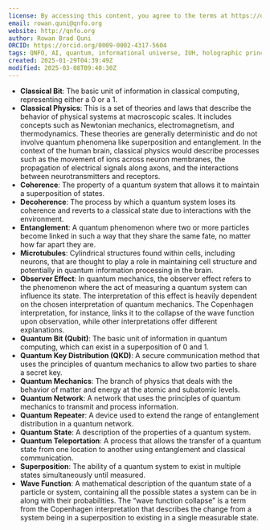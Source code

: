 ```yaml
---
license: By accessing this content, you agree to the terms at https://qnfo.org/LICENSE
email: rowan.quni@qnfo.org
website: http://qnfo.org
author: Rowan Brad Quni
ORCID: https://orcid.org/0009-0002-4317-5604
tags: QNFO, AI, quantum, informational universe, IUH, holographic principle
created: 2025-01-29T04:39:49Z
modified: 2025-03-08T09:40:30Z
---
```


- **Classical Bit**: The basic unit of information in classical computing, representing either a 0 or a 1.
- **Classical Physics**: This is a set of theories and laws that describe the behavior of physical systems at macroscopic scales. It includes concepts such as Newtonian mechanics, electromagnetism, and thermodynamics. These theories are generally deterministic and do not involve quantum phenomena like superposition and entanglement. In the context of the human brain, classical physics would describe processes such as the movement of ions across neuron membranes, the propagation of electrical signals along axons, and the interactions between neurotransmitters and receptors.
- **Coherence**: The property of a quantum system that allows it to maintain a superposition of states.
- **Decoherence**: The process by which a quantum system loses its coherence and reverts to a classical state due to interactions with the environment.
- **Entanglement**: A quantum phenomenon where two or more particles become linked in such a way that they share the same fate, no matter how far apart they are.
- **Microtubules**: Cylindrical structures found within cells, including neurons, that are thought to play a role in maintaining cell structure and potentially in quantum information processing in the brain.
- **Observer Effect**: In quantum mechanics, the observer effect refers to the phenomenon where the act of measuring a quantum system can influence its state. The interpretation of this effect is heavily dependent on the chosen interpretation of quantum mechanics. The Copenhagen interpretation, for instance, links it to the collapse of the wave function upon observation, while other interpretations offer different explanations.
- **Quantum Bit (Qubit)**: The basic unit of information in quantum computing, which can exist in a superposition of 0 and 1.
- **Quantum Key Distribution (QKD)**: A secure communication method that uses the principles of quantum mechanics to allow two parties to share a secret key.
- **Quantum Mechanics**: The branch of physics that deals with the behavior of matter and energy at the atomic and subatomic levels.
- **Quantum Network**: A network that uses the principles of quantum mechanics to transmit and process information.
- **Quantum Repeater**: A device used to extend the range of entanglement distribution in a quantum network.
- **Quantum State**: A description of the properties of a quantum system.
- **Quantum Teleportation**: A process that allows the transfer of a quantum state from one location to another using entanglement and classical communication.
- **Superposition**: The ability of a quantum system to exist in multiple states simultaneously until measured.
- **Wave Function**: A mathematical description of the quantum state of a particle or system, containing all the possible states a system can be in along with their probabilities. The “wave function collapse” is a term from the Copenhagen interpretation that describes the change from a system being in a superposition to existing in a single measurable state.
